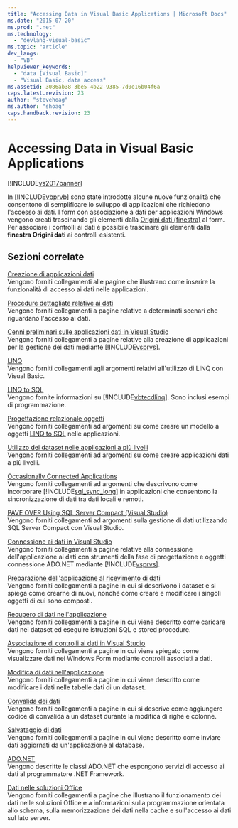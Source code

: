 ```yaml
---
title: "Accessing Data in Visual Basic Applications | Microsoft Docs"
ms.date: "2015-07-20"
ms.prod: ".net"
ms.technology: 
  - "devlang-visual-basic"
ms.topic: "article"
dev_langs: 
  - "VB"
helpviewer_keywords: 
  - "data [Visual Basic]"
  - "Visual Basic, data access"
ms.assetid: 3086ab38-3be5-4b22-9385-7d0e16b04f6a
caps.latest.revision: 23
author: "stevehoag"
ms.author: "shoag"
caps.handback.revision: 23
---
```

# Accessing Data in Visual Basic Applications
[!INCLUDE[vs2017banner](../../visual-basic/developing-apps/includes/vs2017banner.md)]

In [!INCLUDE[vbprvb](../../csharp/programming-guide/concepts/linq/includes/vbprvb-md.md)] sono state introdotte alcune nuove funzionalità che consentono di semplificare lo sviluppo di applicazioni che richiedono l'accesso ai dati.  I form con associazione a dati per applicazioni Windows vengono creati trascinando gli elementi dalla [Origini dati \(finestra\)](../Topic/Data%20Sources%20Window.md) al form.  Per associare i controlli ai dati è possibile trascinare gli elementi dalla **finestra Origini dati** ai controlli esistenti.  
  
## Sezioni correlate  
 [Creazione di applicazioni dati](/visual-studio/data-tools/creating-data-applications)  
 Vengono forniti collegamenti alle pagine che illustrano come inserire la funzionalità di accesso ai dati nelle applicazioni.  
  
 [Procedure dettagliate relative ai dati](../Topic/Data%20Walkthroughs.md)  
 Vengono forniti collegamenti a pagine relative a determinati scenari che riguardano l'accesso ai dati.  
  
 [Cenni preliminari sulle applicazioni dati in Visual Studio](/visual-studio/data-tools/overview-of-data-applications-in-visual-studio)  
 Vengono forniti collegamenti a pagine relative alla creazione di applicazioni per la gestione dei dati mediante [!INCLUDE[vsprvs](../../csharp/includes/vsprvs-md.md)].  
  
 [LINQ](../../visual-basic/programming-guide/language-features/linq/index.md)  
 Vengono forniti collegamenti agli argomenti relativi all'utilizzo di LINQ con Visual Basic.  
  
 [LINQ to SQL](../Topic/LINQ%20to%20SQL.md)  
 Vengono fornite informazioni su [!INCLUDE[vbtecdlinq](../../csharp/includes/vbtecdlinq-md.md)].  Sono inclusi esempi di programmazione.  
  
 [Progettazione relazionale oggetti](/visual-studio/data-tools/linq-to-sql-tools-in-visual-studio2)  
 Vengono forniti collegamenti ad argomenti su come creare un modello a oggetti [LINQ to SQL](../Topic/LINQ%20to%20SQL.md) nelle applicazioni.  
  
 [Utilizzo dei dataset nelle applicazioni a più livelli](/visual-studio/data-tools/work-with-datasets-in-n-tier-applications)  
 Vengono forniti collegamenti ad argomenti su come creare applicazioni dati a più livelli.  
  
 [Occasionally Connected Applications](http://msdn.microsoft.com/it-it/5f261728-a9a9-4304-8447-b94404a63099)  
 Vengono forniti collegamenti ad argomenti che descrivono come incorporare [!INCLUDE[sql_sync_long](../../visual-basic/developing-apps/includes/sql-sync-long-md.md)] in applicazioni che consentono la sincronizzazione di dati tra dati locali e remoti.  
  
 [PAVE OVER Using SQL Server Compact \(Visual Studio\)](http://msdn.microsoft.com/it-it/13320dd1-94e5-4077-bf76-8df253695ccc)  
 Vengono forniti collegamenti ad argomenti sulla gestione di dati utilizzando SQL Server Compact con Visual Studio.  
  
 [Connessione ai dati in Visual Studio](/visual-studio/data-tools/connecting-to-data-in-visual-studio)  
 Vengono forniti collegamenti a pagine relative alla connessione dell'applicazione ai dati con strumenti della fase di progettazione e oggetti connessione ADO.NET mediante [!INCLUDE[vsprvs](../../csharp/includes/vsprvs-md.md)].  
  
 [Preparazione dell'applicazione al ricevimento di dati](../Topic/Preparing%20Your%20Application%20to%20Receive%20Data.md)  
 Vengono forniti collegamenti a pagine in cui si descrivono i dataset e si spiega come crearne di nuovi, nonché come creare e modificare i singoli oggetti di cui sono composti.  
  
 [Recupero di dati nell'applicazione](/visual-studio/data-tools/fetching-data-into-your-application)  
 Vengono forniti collegamenti a pagine in cui viene descritto come caricare dati nei dataset ed eseguire istruzioni SQL e stored procedure.  
  
 [Associazione di controlli ai dati in Visual Studio](/visual-studio/data-tools/bind-controls-to-data-in-visual-studio)  
 Vengono forniti collegamenti a pagine in cui viene spiegato come visualizzare dati nei Windows Form mediante controlli associati a dati.  
  
 [Modifica di dati nell'applicazione](/visual-studio/data-tools/editing-data-in-your-application)  
 Vengono forniti collegamenti a pagine in cui viene descritto come modificare i dati nelle tabelle dati di un dataset.  
  
 [Convalida dei dati](../Topic/Validating%20Data.md)  
 Vengono forniti collegamenti a pagine in cui si descrive come aggiungere codice di convalida a un dataset durante la modifica di righe e colonne.  
  
 [Salvataggio di dati](/visual-studio/data-tools/saving-data)  
 Vengono forniti collegamenti a pagine in cui viene descritto come inviare dati aggiornati da un'applicazione al database.  
  
 [ADO.NET](../Topic/ADO.NET.md)  
 Vengono descritte le classi ADO.NET che espongono servizi di accesso ai dati al programmatore .NET Framework.  
  
 [Dati nelle soluzioni Office](/office-dev/office-dev/data-in-office-solutions)  
 Vengono forniti collegamenti a pagine che illustrano il funzionamento dei dati nelle soluzioni Office e a informazioni sulla programmazione orientata allo schema, sulla memorizzazione dei dati nella cache e sull'accesso ai dati sul lato server.